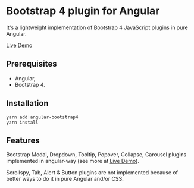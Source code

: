 # Bootstrap 4 plugin for Angular

It's a lightweight implementation of Bootstrap 4 JavaScript plugins in pure Angular.

[Live Demo](https://mateuszrohde.pl/repository/angular-bootstrap4/demo/index.html)

## Prerequisites

- Angular,
- Bootstrap 4.

## Installation

```
yarn add angular-bootstrap4
yarn install
```

## Features

Bootstrap Modal, Dropdown, Tooltip, Popover, Collapse, Carousel plugins implemented in angular-way (see more at [Live Demo](https://mateuszrohde.pl/repository/angularjs-bootstrap-4/demo/index.html)).

Scrollspy, Tab, Alert & Button plugins are not implemented because of better ways to do it in pure Angular and/or CSS.
